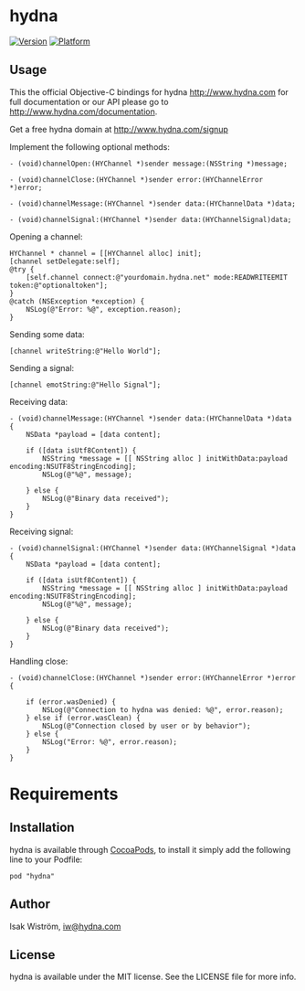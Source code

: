 # hydna

[![Version](http://cocoapod-badges.herokuapp.com/v/hydna/badge.png)](http://cocoadocs.org/docsets/hydna)
[![Platform](http://cocoapod-badges.herokuapp.com/p/hydna/badge.png)](http://cocoadocs.org/docsets/hydna)

## Usage

This the official Objective-C bindings for hydna http://www.hydna.com for full documentation or our API please go to http://www.hydna.com/documentation.

Get a free hydna domain at http://www.hydna.com/signup

Implement the following optional <HYChannelDelegate> methods:

    - (void)channelOpen:(HYChannel *)sender message:(NSString *)message;

    - (void)channelClose:(HYChannel *)sender error:(HYChannelError *)error;

    - (void)channelMessage:(HYChannel *)sender data:(HYChannelData *)data;

    - (void)channelSignal:(HYChannel *)sender data:(HYChannelSignal)data;

Opening a channel:

    HYChannel * channel = [[HYChannel alloc] init];
    [channel setDelegate:self];
    @try {
        [self.channel connect:@"yourdomain.hydna.net" mode:READWRITEEMIT token:@"optionaltoken"];
    }
    @catch (NSException *exception) {
        NSLog(@"Error: %@", exception.reason);
    }

Sending some data:
    
    [channel writeString:@"Hello World"];

Sending a signal:

    [channel emotString:@"Hello Signal"];


Receiving data:
    
    - (void)channelMessage:(HYChannel *)sender data:(HYChannelData *)data
    {
        NSData *payload = [data content];

        if ([data isUtf8Content]) {
            NSString *message = [[ NSString alloc ] initWithData:payload encoding:NSUTF8StringEncoding];
            NSLog(@"%@", message);
            
        } else {
            NSLog(@"Binary data received");
        }
    }

Receiving signal:

    - (void)channelSignal:(HYChannel *)sender data:(HYChannelSignal *)data
    {
        NSData *payload = [data content];

        if ([data isUtf8Content]) {
            NSString *message = [[ NSString alloc ] initWithData:payload encoding:NSUTF8StringEncoding];
            NSLog(@"%@", message);
            
        } else {
            NSLog(@"Binary data received");
        }
    }

Handling close:

    - (void)channelClose:(HYChannel *)sender error:(HYChannelError *)error
    {
        
        if (error.wasDenied) {
            NSLog(@"Connection to hydna was denied: %@", error.reason);
        } else if (error.wasClean) {
            NSLog(@"Connection closed by user or by behavior");
        } else {
            NSLog("Error: %@", error.reason);
        }
    }


# Requirements


## Installation

hydna is available through [CocoaPods](http://cocoapods.org), to install
it simply add the following line to your Podfile:

    pod "hydna"

## Author

Isak Wiström, iw@hydna.com

## License

hydna is available under the MIT license. See the LICENSE file for more info.

